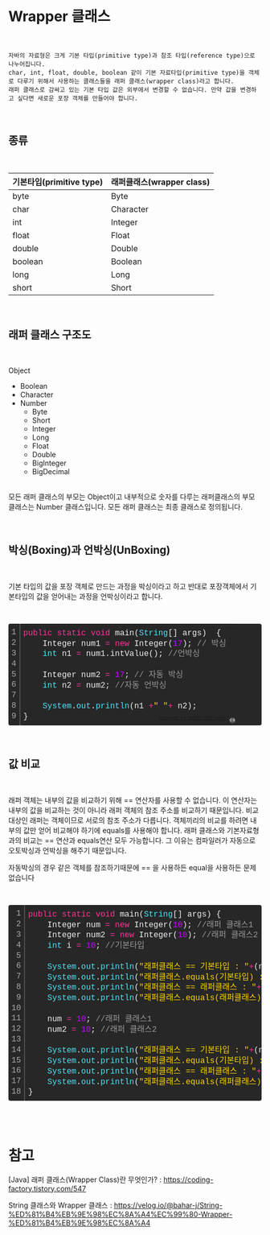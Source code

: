 # Wrapper 클래스

<br/>

    자바의 자료형은 크게 기본 타입(primitive type)과 참조 타입(reference type)으로 나누어집니다.
    char, int, float, double, boolean 같이 기본 자료타입(primitive type)을 객체로 다루기 위해서 사용하는 클래스들을 래퍼 클래스(wrapper class)라고 합니다.
    래퍼 클래스로 감싸고 있는 기본 타입 값은 외부에서 변경할 수 없습니다. 만약 값을 변경하고 싶다면 새로운 포장 객체를 만들어야 합니다.

<br/>
<h2><b>종류</b></h2>
<br/>

| 기본타입(primitive type) | 래퍼클래스(wrapper class) |
| :----------------------- | ------------------------- |
| byte                     | Byte                      |
| char                     | Character                 |
| int                      | Integer                   |
| float                    | Float                     |
| double                   | Double                    |
| boolean                  | Boolean                   |
| long                     | Long                      |
| short                    | Short                     |

<br/>
<h2><b>래퍼 클래스 구조도</b></h2>
<br/>

Object

- Boolean
- Character
- Number
  - Byte
  - Short
  - Integer
  - Long
  - Float
  - Double
  - BigInteger
  - BigDecimal

<br/>모든 래퍼 클래스의 부모는 Object이고 내부적으로 숫자를 다루는 래퍼클래스의 부모 클래스는 Number 클래스입니다. 모든 래퍼 클래스는 최종 클래스로 정의됩니다.

<br/>
<h2><b> 박싱(Boxing)과 언박싱(UnBoxing) </b></h2>
<br/>

기본 타입의 값을 포장 객체로 만드는 과정을 박싱이라고 하고 반대로 포장객체에서 기본타입의 값을 얻어내는 과정을 언박싱이라고 합니다.

<br/><div class="colorscripter-code" style="color:#f0f0f0;font-family:Consolas, 'Liberation Mono', Menlo, Courier, monospace !important; position:relative !important;overflow:auto"><table class="colorscripter-code-table" style="margin:0;padding:0;border:none;background-color:#272727;border-radius:4px;" cellspacing="0" cellpadding="0"><tr><td style="padding:6px;border-right:2px solid #4f4f4f"><div style="margin:0;padding:0;word-break:normal;text-align:right;color:#aaa;font-family:Consolas, 'Liberation Mono', Menlo, Courier, monospace !important;line-height:130%"><div style="line-height:130%">1</div><div style="line-height:130%">2</div><div style="line-height:130%">3</div><div style="line-height:130%">4</div><div style="line-height:130%">5</div><div style="line-height:130%">6</div><div style="line-height:130%">7</div><div style="line-height:130%">8</div><div style="line-height:130%">9</div></div></td><td style="padding:6px 0;text-align:left"><div style="margin:0;padding:0;color:#f0f0f0;font-family:Consolas, 'Liberation Mono', Menlo, Courier, monospace !important;line-height:130%"><div style="padding:0 6px; white-space:pre; line-height:130%"><span style="color:#ff3399">public</span>&nbsp;<span style="color:#ff3399">static</span>&nbsp;<span style="color:#ff3399">void</span>&nbsp;main(<span style="color:#4be6fa">String</span>[]&nbsp;args)&nbsp;&nbsp;{</div><div style="padding:0 6px; white-space:pre; line-height:130%">&nbsp;&nbsp;&nbsp;&nbsp;Integer&nbsp;num1&nbsp;<span style="color:#0086b3"></span><span style="color:#ff3399">=</span>&nbsp;<span style="color:#ff3399">new</span>&nbsp;Integer(<span style="color:#c10aff">17</span>);&nbsp;<span style="color:#999999">//&nbsp;박싱</span></div><div style="padding:0 6px; white-space:pre; line-height:130%">&nbsp;&nbsp;&nbsp;&nbsp;<span style="color:#4be6fa">int</span>&nbsp;n1&nbsp;<span style="color:#0086b3"></span><span style="color:#ff3399">=</span>&nbsp;num1.intValue();&nbsp;<span style="color:#999999">//언박싱</span></div><div style="padding:0 6px; white-space:pre; line-height:130%">&nbsp;</div><div style="padding:0 6px; white-space:pre; line-height:130%">&nbsp;&nbsp;&nbsp;&nbsp;Integer&nbsp;num2&nbsp;<span style="color:#0086b3"></span><span style="color:#ff3399">=</span>&nbsp;<span style="color:#c10aff">17</span>;&nbsp;<span style="color:#999999">//&nbsp;자동&nbsp;박싱&nbsp;&nbsp;&nbsp;&nbsp;</span></div><div style="padding:0 6px; white-space:pre; line-height:130%">&nbsp;&nbsp;&nbsp;&nbsp;<span style="color:#4be6fa">int</span>&nbsp;n2&nbsp;<span style="color:#0086b3"></span><span style="color:#ff3399">=</span>&nbsp;num2;&nbsp;<span style="color:#999999">//자동&nbsp;언박싱</span></div><div style="padding:0 6px; white-space:pre; line-height:130%">&nbsp;</div><div style="padding:0 6px; white-space:pre; line-height:130%">&nbsp;&nbsp;&nbsp;&nbsp;<span style="color:#4be6fa">System</span>.<span style="color:#4be6fa">out</span>.<span style="color:#4be6fa">println</span>(n1&nbsp;<span style="color:#0086b3"></span><span style="color:#ff3399">+</span><span style="color:#ffd500">"&nbsp;"</span><span style="color:#0086b3"></span><span style="color:#ff3399">+</span>&nbsp;n2);</div><div style="padding:0 6px; white-space:pre; line-height:130%">}</div></div><div style="text-align:right;margin-top:-13px;margin-right:5px;font-size:9px;font-style:italic"><a href="http://colorscripter.com/info#e" target="_blank" style="color:#4f4f4ftext-decoration:none">Colored by Color Scripter</a></div></td><td style="vertical-align:bottom;padding:0 2px 4px 0"><a href="http://colorscripter.com/info#e" target="_blank" style="text-decoration:none;color:white"><span style="font-size:9px;word-break:normal;background-color:#4f4f4f;color:white;border-radius:10px;padding:1px">cs</span></a></td></tr></table></div>

<br/>
<h2><b> 값 비교 </b></h2>
<br/>

래퍼 객체는 내부의 값을 비교하기 위해 == 연산자를 사용할 수 없습니다. 이 연산자는 내부의 값을 비교하는 것이 아니라 래퍼 객체의 참조 주소를 비교하기 때문입니다. 비교 대상인 래퍼는 객체이므로 서로의 참조 주소가 다릅니다. 객체끼리의 비교를 하려면 내부의 값만 얻어 비교해야 하기에 equals를 사용해야 합니다. 래퍼 클래스와 기본자료형과의 비교는 == 연산과 equals연산 모두 가능합니다. 그 이유는 컴파일러가 자동으로 오토박싱과 언박싱을 해주기 때문입니다.

자동박싱의 경우 같은 객체를 참조하기때문에 == 을 사용하든 equal을 사용하든 문제 없습니다

<br/><div class="colorscripter-code" style="color:#f0f0f0;font-family:Consolas, 'Liberation Mono', Menlo, Courier, monospace !important; position:relative !important;overflow:auto"><table class="colorscripter-code-table" style="margin:0;padding:0;border:none;background-color:#272727;border-radius:4px;" cellspacing="0" cellpadding="0"><tr><td style="padding:6px;border-right:2px solid #4f4f4f"><div style="margin:0;padding:0;word-break:normal;text-align:right;color:#aaa;font-family:Consolas, 'Liberation Mono', Menlo, Courier, monospace !important;line-height:130%"><div style="line-height:130%">1</div><div style="line-height:130%">2</div><div style="line-height:130%">3</div><div style="line-height:130%">4</div><div style="line-height:130%">5</div><div style="line-height:130%">6</div><div style="line-height:130%">7</div><div style="line-height:130%">8</div><div style="line-height:130%">9</div><div style="line-height:130%">10</div><div style="line-height:130%">11</div><div style="line-height:130%">12</div><div style="line-height:130%">13</div><div style="line-height:130%">14</div><div style="line-height:130%">15</div><div style="line-height:130%">16</div><div style="line-height:130%">17</div><div style="line-height:130%">18</div></div></td><td style="padding:6px 0;text-align:left"><div style="margin:0;padding:0;color:#f0f0f0;font-family:Consolas, 'Liberation Mono', Menlo, Courier, monospace !important;line-height:130%"><div style="padding:0 6px; white-space:pre; line-height:130%"><span style="color:#ff3399">public</span>&nbsp;<span style="color:#ff3399">static</span>&nbsp;<span style="color:#ff3399">void</span>&nbsp;main(<span style="color:#4be6fa">String</span>[]&nbsp;args)&nbsp;{</div><div style="padding:0 6px; white-space:pre; line-height:130%">&nbsp;&nbsp;&nbsp;&nbsp;Integer&nbsp;num&nbsp;<span style="color:#0086b3"></span><span style="color:#ff3399">=</span>&nbsp;<span style="color:#ff3399">new</span>&nbsp;Integer(<span style="color:#c10aff">10</span>);&nbsp;<span style="color:#999999">//래퍼&nbsp;클래스1</span></div><div style="padding:0 6px; white-space:pre; line-height:130%">&nbsp;&nbsp;&nbsp;&nbsp;Integer&nbsp;num2&nbsp;<span style="color:#0086b3"></span><span style="color:#ff3399">=</span>&nbsp;<span style="color:#ff3399">new</span>&nbsp;Integer(<span style="color:#c10aff">10</span>);&nbsp;<span style="color:#999999">//래퍼&nbsp;클래스2</span></div><div style="padding:0 6px; white-space:pre; line-height:130%">&nbsp;&nbsp;&nbsp;&nbsp;<span style="color:#4be6fa">int</span>&nbsp;i&nbsp;<span style="color:#0086b3"></span><span style="color:#ff3399">=</span>&nbsp;<span style="color:#c10aff">10</span>;&nbsp;<span style="color:#999999">//기본타입</span></div><div style="padding:0 6px; white-space:pre; line-height:130%">&nbsp;</div><div style="padding:0 6px; white-space:pre; line-height:130%">&nbsp;&nbsp;&nbsp;&nbsp;<span style="color:#4be6fa">System</span>.<span style="color:#4be6fa">out</span>.<span style="color:#4be6fa">println</span>(<span style="color:#ffd500">"래퍼클래스&nbsp;==&nbsp;기본타입&nbsp;:&nbsp;"</span><span style="color:#0086b3"></span><span style="color:#ff3399">+</span>(num&nbsp;<span style="color:#0086b3"></span><span style="color:#ff3399">=</span><span style="color:#0086b3"></span><span style="color:#ff3399">=</span>&nbsp;i));&nbsp;<span style="color:#999999">//true</span></div><div style="padding:0 6px; white-space:pre; line-height:130%">&nbsp;&nbsp;&nbsp;&nbsp;<span style="color:#4be6fa">System</span>.<span style="color:#4be6fa">out</span>.<span style="color:#4be6fa">println</span>(<span style="color:#ffd500">"래퍼클래스.equals(기본타입)&nbsp;:&nbsp;"</span><span style="color:#0086b3"></span><span style="color:#ff3399">+</span>num.<span style="color:#4be6fa">equals</span>(i));&nbsp;<span style="color:#999999">//true</span></div><div style="padding:0 6px; white-space:pre; line-height:130%">&nbsp;&nbsp;&nbsp;&nbsp;<span style="color:#4be6fa">System</span>.<span style="color:#4be6fa">out</span>.<span style="color:#4be6fa">println</span>(<span style="color:#ffd500">"래퍼클래스&nbsp;==&nbsp;래퍼클래스&nbsp;:&nbsp;"</span><span style="color:#0086b3"></span><span style="color:#ff3399">+</span>(num&nbsp;<span style="color:#0086b3"></span><span style="color:#ff3399">=</span><span style="color:#0086b3"></span><span style="color:#ff3399">=</span>&nbsp;num2));&nbsp;<span style="color:#999999">//false</span></div><div style="padding:0 6px; white-space:pre; line-height:130%">&nbsp;&nbsp;&nbsp;&nbsp;<span style="color:#4be6fa">System</span>.<span style="color:#4be6fa">out</span>.<span style="color:#4be6fa">println</span>(<span style="color:#ffd500">"래퍼클래스.equals(래퍼클래스)&nbsp;:&nbsp;"</span><span style="color:#0086b3"></span><span style="color:#ff3399">+</span>num.<span style="color:#4be6fa">equals</span>(num2));&nbsp;<span style="color:#999999">//true</span></div><div style="padding:0 6px; white-space:pre; line-height:130%">&nbsp;</div><div style="padding:0 6px; white-space:pre; line-height:130%">&nbsp;&nbsp;&nbsp;&nbsp;num&nbsp;<span style="color:#0086b3"></span><span style="color:#ff3399">=</span>&nbsp;<span style="color:#c10aff">10</span>;&nbsp;<span style="color:#999999">//래퍼&nbsp;클래스1</span></div><div style="padding:0 6px; white-space:pre; line-height:130%">&nbsp;&nbsp;&nbsp;&nbsp;num2&nbsp;<span style="color:#0086b3"></span><span style="color:#ff3399">=</span>&nbsp;<span style="color:#c10aff">10</span>;&nbsp;<span style="color:#999999">//래퍼&nbsp;클래스2</span></div><div style="padding:0 6px; white-space:pre; line-height:130%">&nbsp;</div><div style="padding:0 6px; white-space:pre; line-height:130%">&nbsp;&nbsp;&nbsp;&nbsp;<span style="color:#4be6fa">System</span>.<span style="color:#4be6fa">out</span>.<span style="color:#4be6fa">println</span>(<span style="color:#ffd500">"래퍼클래스&nbsp;==&nbsp;기본타입&nbsp;:&nbsp;"</span><span style="color:#0086b3"></span><span style="color:#ff3399">+</span>(num&nbsp;<span style="color:#0086b3"></span><span style="color:#ff3399">=</span><span style="color:#0086b3"></span><span style="color:#ff3399">=</span>&nbsp;i));&nbsp;<span style="color:#999999">//true</span></div><div style="padding:0 6px; white-space:pre; line-height:130%">&nbsp;&nbsp;&nbsp;&nbsp;<span style="color:#4be6fa">System</span>.<span style="color:#4be6fa">out</span>.<span style="color:#4be6fa">println</span>(<span style="color:#ffd500">"래퍼클래스.equals(기본타입)&nbsp;:&nbsp;"</span><span style="color:#0086b3"></span><span style="color:#ff3399">+</span>num.<span style="color:#4be6fa">equals</span>(i));&nbsp;<span style="color:#999999">//true</span></div><div style="padding:0 6px; white-space:pre; line-height:130%">&nbsp;&nbsp;&nbsp;&nbsp;<span style="color:#4be6fa">System</span>.<span style="color:#4be6fa">out</span>.<span style="color:#4be6fa">println</span>(<span style="color:#ffd500">"래퍼클래스&nbsp;==&nbsp;래퍼클래스&nbsp;:&nbsp;"</span><span style="color:#0086b3"></span><span style="color:#ff3399">+</span>(num&nbsp;<span style="color:#0086b3"></span><span style="color:#ff3399">=</span><span style="color:#0086b3"></span><span style="color:#ff3399">=</span>&nbsp;num2));&nbsp;<span style="color:#999999">//true</span></div><div style="padding:0 6px; white-space:pre; line-height:130%">&nbsp;&nbsp;&nbsp;&nbsp;<span style="color:#4be6fa">System</span>.<span style="color:#4be6fa">out</span>.<span style="color:#4be6fa">println</span>(<span style="color:#ffd500">"래퍼클래스.equals(래퍼클래스)&nbsp;:&nbsp;"</span><span style="color:#0086b3"></span><span style="color:#ff3399">+</span>num.<span style="color:#4be6fa">equals</span>(num2));&nbsp;<span style="color:#999999">//true</span></div><div style="padding:0 6px; white-space:pre; line-height:130%">}</div></div><div style="text-align:right;margin-top:-13px;margin-right:5px;font-size:9px;font-style:italic"><a href="http://colorscripter.com/info#e" target="_blank" style="color:#4f4f4ftext-decoration:none">Colored by Color Scripter</a></div></td><td style="vertical-align:bottom;padding:0 2px 4px 0"><a href="http://colorscripter.com/info#e" target="_blank" style="text-decoration:none;color:white"><span style="font-size:9px;word-break:normal;background-color:#4f4f4f;color:white;border-radius:10px;padding:1px">cs</span></a></td></tr></table></div>

<br/><br/>

# 참고

[Java] 래퍼 클래스(Wrapper Class)란 무엇인가? : https://coding-factory.tistory.com/547

String 클래스와 Wrapper 클래스 : https://velog.io/@bahar-j/String-%ED%81%B4%EB%9E%98%EC%8A%A4%EC%99%80-Wrapper-%ED%81%B4%EB%9E%98%EC%8A%A4
